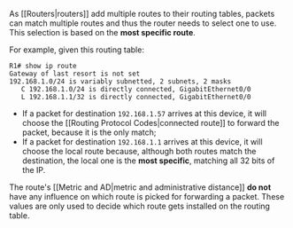 As [[Routers|routers]] add multiple routes to their routing tables, packets can match multiple routes and thus the router needs to select one to use. This selection is based on the **most specific route**.

For example, given this routing table:

```IOS
R1# show ip route
Gateway of last resort is not set
192.168.1.0/24 is variably subnetted, 2 subnets, 2 masks
   C 192.168.1.0/24 is directly connected, GigabitEthernet0/0
   L 192.168.1.1/32 is directly connected, GigabitEthernet0/0
```

- If a packet for destination `192.168.1.57` arrives at this device, it will choose the [[Routing Protocol Codes|connected route]] to forward the packet, because it is the only match;
- If a packet for destination `192.168.1.1` arrives at this device, it will choose the local route because, although both routes match the destination, the local one is the **most specific**, matching all 32 bits of the IP.

The route's [[Metric and AD|metric and administrative distance]] **do not** have any influence on which route is picked for forwarding a packet. These values are only used to decide which route gets installed on the routing table.